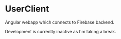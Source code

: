 # UserClient

Angular webapp which connects to Firebase backend.

Development is currently inactive as I'm taking a break.
